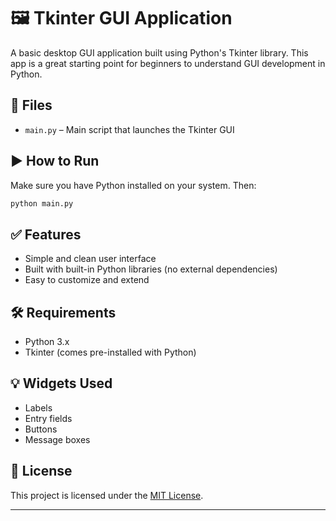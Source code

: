 # 🖼️ Tkinter GUI Application

A basic desktop GUI application built using Python's Tkinter library. This app is a great starting point for beginners to understand GUI development in Python.
  
## 📁 Files

* `main.py` – Main script that launches the Tkinter GUI   
   
## ▶️ How to Run

Make sure you have Python installed on your system. Then:  

```bash 
python main.py 
```

## ✅ Features

* Simple and clean user interface
* Built with built-in Python libraries (no external dependencies)
* Easy to customize and extend

## 🛠 Requirements

* Python 3.x
* Tkinter (comes pre-installed with Python)

## 💡 Widgets Used

* Labels
* Entry fields
* Buttons
* Message boxes

## 📄 License

This project is licensed under the [MIT License](LICENSE).

---
